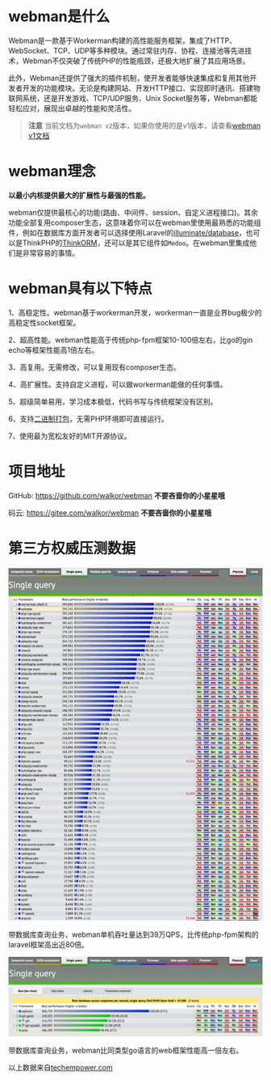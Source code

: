 # webman是什么
Webman是一款基于Workerman构建的高性能服务框架，集成了HTTP、WebSocket、TCP、UDP等多种模块。通过常驻内存、协程、连接池等先进技术，Webman不仅突破了传统PHP的性能瓶颈，还极大地扩展了其应用场景。

此外，Webman还提供了强大的插件机制，使开发者能够快速集成和复用其他开发者开发的功能模块。无论是构建网站、开发HTTP接口、实现即时通讯、搭建物联网系统，还是开发游戏、TCP/UDP服务、Unix Socket服务等，Webman都能轻松应对，展现出卓越的性能和灵活性。

> **注意**
> 当前文档为`webman v2`版本，如果你使用的是v1版本，请查看[webman v1文档](../guide/README.md)

# webman理念
**以最小内核提供最大的扩展性与最强的性能。**

webman仅提供最核心的功能(路由、中间件、session、自定义进程接口)。其余功能全部复用composer生态，这意味着你可以在webman里使用最熟悉的功能组件，例如在数据库方面开发者可以选择使用Laravel的[illuminate/database](./db/tutorial.md)，也可以是ThinkPHP的[ThinkORM](./db/thinkorm.md)，还可以是其它组件如`Medoo`。在webman里集成他们是非常容易的事情。

# webman具有以下特点

1、高稳定性。webman基于workerman开发，workerman一直是业界bug极少的高稳定性socket框架。

2、超高性能。webman性能高于传统php-fpm框架10-100倍左右，比go的gin echo等框架性能高1倍左右。

3、高复用。无需修改，可以复用现有composer生态。

4、高扩展性。支持自定义进程，可以做workerman能做的任何事情。

5、超级简单易用，学习成本极低，代码书写与传统框架没有区别。

6、支持[二进制打包](./others/bin.md)，无需PHP环境即可直接运行。

7、使用最为宽松友好的MIT开源协议。

# 项目地址
GitHub: https://github.com/walkor/webman **不要吝啬你的小星星哦**

码云: https://gitee.com/walkor/webman **不要吝啬你的小星星哦**

# 第三方权威压测数据


[![](./assets/img/benchmark1.png)](https://www.techempower.com/benchmarks/#section=data-r20&hw=ph&test=db&l=zik073-sf)

带数据库查询业务，webman单机吞吐量达到39万QPS，比传统php-fpm架构的laravel框架高出近80倍。


[![](./assets/img/benchmarks-go.png)](https://www.techempower.com/benchmarks/#section=data-r20&hw=ph&test=db&l=zik073-sf)

带数据库查询业务，webman比同类型go语言的web框架性能高一倍左右。


以上数据来自[techempower.com](https://www.techempower.com/benchmarks/#section=data-r20&hw=ph&test=db&l=zik073-sf) 
